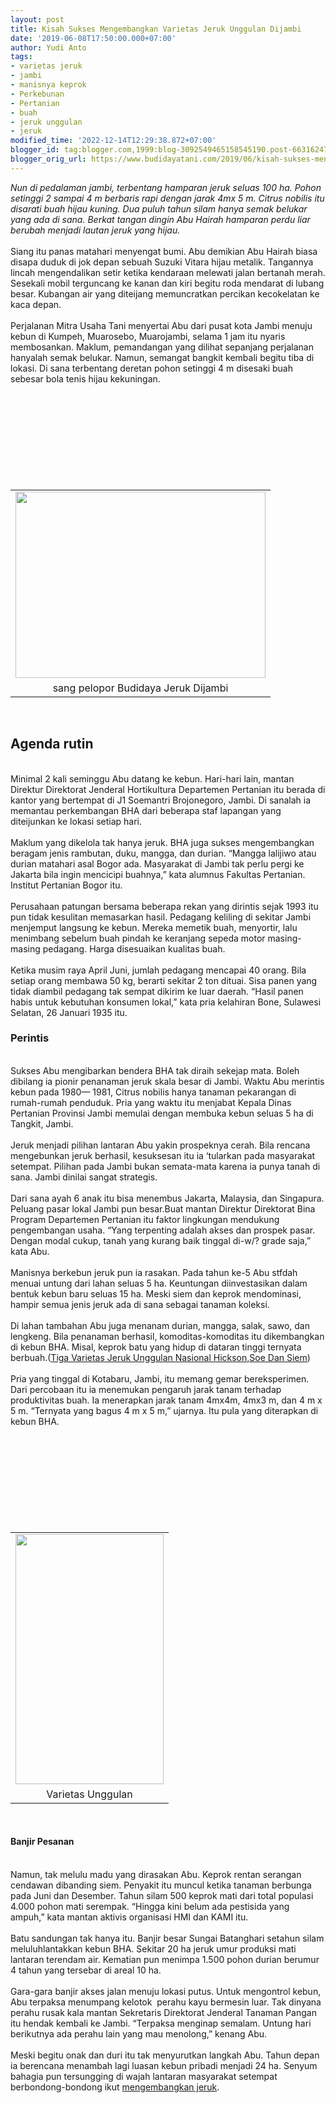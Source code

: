 ```yaml
---
layout: post
title: Kisah Sukses Mengembangkan Varietas Jeruk Unggulan Dijambi
date: '2019-06-08T17:50:00.000+07:00'
author: Yudi Anto
tags:
- varietas jeruk
- jambi
- manisnya keprok
- Perkebunan
- Pertanian
- buah
- jeruk unggulan
- jeruk
modified_time: '2022-12-14T12:29:38.872+07:00'
blogger_id: tag:blogger.com,1999:blog-3092549465158545190.post-6631624794871262096
blogger_orig_url: https://www.budidayatani.com/2019/06/kisah-sukses-mengembangkan-varietas.html
---
```


<i>Nun di pedalaman jambi, terbentang hamparan jeruk seluas 100 ha. Pohon setinggi 2 sampai 4 m berbaris rapi dengan jarak 4mx 5 m. Citrus nobilis itu disarati buah hijau kuning. Dua puluh tahun silam hanya semak belukar yang ada di sana. Berkat tangan dingin Abu Hairah hamparan perdu liar berubah menjadi lautan jeruk yang hijau.</i><br/><br/>Siang itu panas matahari menyengat bumi. Abu demikian Abu Hairah biasa disapa duduk di jok depan sebuah Suzuki Vitara hijau metalik. Tangannya lincah mengendalikan setir ketika kendaraan melewati jalan bertanah merah. Sesekali mobil terguncang ke kanan dan kiri begitu roda mendarat di lubang besar. Kubangan air yang diteijang memuncratkan percikan kecokelatan ke kaca depan.<br/><br/>Perjalanan Mitra Usaha Tani menyertai Abu dari pusat kota Jambi menuju kebun di Kumpeh, Muarosebo, Muarojambi, selama 1 jam itu nyaris membosankan. Maklum, pemandangan yang dilihat sepanjang perjalanan hanyalah semak belukar. Namun, semangat bangkit kembali begitu tiba di lokasi. Di sana terbentang deretan pohon setinggi 4 m disesaki buah sebesar bola tenis hijau kekuningan.<br/><table style="margin-left: auto; margin-right: auto; text-align: center;" cellspacing="0" cellpadding="0" align="center"><br/><tbody><br/><tr><br/><td style="text-align: center;"><a style="margin-left: auto; margin-right: auto;" href="https://i0.wp.com/1.bp.blogspot.com/-f0Uo9zXS8-o/XPuHL369C3I/AAAAAAAABto/Ml3RMWivZYgvQg0KiUTp70PSbOsatF6FwCLcBGAs/s1600/kebun%2Bjeruk_800x598.jpg?ssl=1"><img src="https://i1.wp.com/1.bp.blogspot.com/-f0Uo9zXS8-o/XPuHL369C3I/AAAAAAAABto/Ml3RMWivZYgvQg0KiUTp70PSbOsatF6FwCLcBGAs/s400/kebun%2Bjeruk_800x598.jpg?resize=400%2C298&amp;ssl=1" width="400" height="298" border="0" data-original-height="598" data-original-width="800" data-recalc-dims="1" /></a></td><br/></tr><br/><tr><br/><td style="text-align: center;">sang pelopor Budidaya Jeruk Dijambi</td><br/></tr><br/></tbody><br/></table><br/><h2>Agenda rutin</h2><br/>Minimal 2 kali seminggu Abu datang ke kebun. Hari-hari lain, mantan Direktur Direktorat Jenderal Hortikultura Departemen Pertanian itu berada di kantor yang bertempat di J1 Soemantri Brojonegoro, Jambi. Di sanalah ia memantau perkembangan BHA dari beberapa staf lapangan yang diteijunkan ke lokasi setiap hari.<br/><br/>Maklum yang dikelola tak hanya jeruk. BHA juga sukses mengembangkan beragam jenis rambutan, duku, mangga, dan durian. “Mangga lalijiwo atau durian matahari asal Bogor ada. Masyarakat di Jambi tak perlu pergi ke Jakarta bila ingin mencicipi buahnya,” kata alumnus Fakultas Pertanian. Institut Pertanian Bogor itu.<br/><br/>Perusahaan patungan bersama beberapa rekan yang dirintis sejak 1993 itu pun tidak kesulitan memasarkan hasil. Pedagang keliling di sekitar Jambi menjemput langsung ke kebun. Mereka memetik buah, menyortir, lalu menimbang sebelum buah pindah ke keranjang sepeda motor masing-masing pedagang. Harga disesuaikan kualitas buah.<br/><br/>Ketika musim raya April Juni, jumlah pedagang mencapai 40 orang. Bila setiap orang membawa 50 kg, berarti sekitar 2 ton dituai. Sisa panen yang tidak diambil pedagang tak sempat dikirim ke luar daerah. “Hasil panen habis untuk kebutuhan konsumen lokal,” kata pria kelahiran Bone, Sulawesi Selatan, 26 Januari 1935 itu.<br/><h3>Perintis</h3><br/>Sukses Abu mengibarkan bendera BHA tak diraih sekejap mata. Boleh dibilang ia pionir penanaman jeruk skala besar di Jambi. Waktu Abu merintis kebun pada 1980— 1981, Citrus nobilis hanya tanaman pekarangan di rumah-rumah penduduk. Pria yang waktu itu menjabat Kepala Dinas Pertanian Provinsi Jambi memulai dengan membuka kebun seluas 5 ha di Tangkit, Jambi.<br/><br/>Jeruk menjadi pilihan lantaran Abu yakin prospeknya cerah. Bila rencana mengebunkan jeruk berhasil, kesuksesan itu ia ‘tularkan pada masyarakat setempat. Pilihan pada Jambi bukan semata-mata karena ia punya tanah di sana. Jambi dinilai sangat strategis.<br/><br/>Dari sana ayah 6 anak itu bisa menembus Jakarta, Malaysia, dan Singapura. Peluang pasar lokal Jambi pun besar.Buat mantan Direktur Direktorat Bina Program Departemen Pertanian itu faktor lingkungan mendukung pengembangan usaha. “Yang terpenting adalah akses dan prospek pasar. Dengan modal cukup, tanah yang kurang baik tinggal di-w/? grade saja,” kata Abu.<br/><br/>Manisnya berkebun jeruk pun ia rasakan. Pada tahun ke-5 Abu stfdah menuai untung dari lahan seluas 5 ha. Keuntungan diinvestasikan dalam bentuk kebun baru seluas 15 ha. Meski siem dan keprok mendominasi, hampir semua jenis jeruk ada di sana sebagai tanaman koleksi.<br/><br/>Di lahan tambahan Abu juga menanam durian, mangga, salak, sawo, dan lengkeng. Bila penanaman berhasil, komoditas-komoditas itu dikembangkan di kebun BHA. Misal, keprok batu yang hidup di dataran tinggi ternyata berbuah.(<a href="https://www.budidayatani.com/tiga-varietas-jeruk-unggulan-nasional.html">Tiga Varietas Jeruk Unggulan Nasional Hickson,Soe Dan Siem</a>)<br/><br/>Pria yang tinggal di Kotabaru, Jambi, itu memang gemar bereksperimen. Dari percobaan itu ia menemukan pengaruh jarak tanam terhadap produktivitas buah. Ia menerapkan jarak tanam 4mx4m, 4mx3 m, dan 4 m x 5 m. “Ternyata yang bagus 4 m x 5 m,” ujarnya. Itu pula yang diterapkan di kebun BHA.<br/><table style="margin-left: auto; margin-right: auto; text-align: center;" cellspacing="0" cellpadding="0" align="center"><br/><tbody><br/><tr><br/><td style="text-align: center;"><a style="margin-left: auto; margin-right: auto;" href="https://i0.wp.com/1.bp.blogspot.com/-rVCnUycwqFo/XPuHRYtETSI/AAAAAAAABts/RKc_68nOu1oVXp_QGhA2ClZR6U4IcyWlwCLcBGAs/s1600/pohon%2Bjeruk_358x600.jpg?ssl=1"><img src="https://i0.wp.com/1.bp.blogspot.com/-rVCnUycwqFo/XPuHRYtETSI/AAAAAAAABts/RKc_68nOu1oVXp_QGhA2ClZR6U4IcyWlwCLcBGAs/s400/pohon%2Bjeruk_358x600.jpg?resize=237%2C400&amp;ssl=1" width="237" height="400" border="0" data-original-height="600" data-original-width="358" data-recalc-dims="1" /></a></td><br/></tr><br/><tr><br/><td style="text-align: center;">Varietas Unggulan</td><br/></tr><br/></tbody><br/></table><br/><h4>Banjir Pesanan</h4><br/>Namun, tak melulu madu yang dirasakan Abu. Keprok rentan serangan cendawan dibanding siem. Penyakit itu muncul ketika tanaman berbunga pada Juni dan Desember. Tahun silam 500 keprok mati dari total populasi 4.000 pohon mati serempak. “Hingga kini belum ada pestisida yang ampuh,” kata mantan aktivis organisasi HMI dan KAMI itu.<br/><br/>Batu sandungan tak hanya itu. Banjir besar Sungai Batanghari setahun silam meluluhlantakkan kebun BHA. Sekitar 20 ha jeruk umur produksi mati lantaran terendam air. Kematian pun menimpa 1.500 pohon durian berumur 4 tahun yang tersebar di areal 10 ha.<br/><br/>Gara-gara banjir akses jalan menuju lokasi putus. Untuk mengontrol kebun, Abu terpaksa menumpang kelotok  perahu kayu bermesin luar. Tak dinyana perahu rusak kala mantan Sekretaris Direktorat Jenderal Tanaman Pangan itu hendak kembali ke Jambi. “Terpaksa menginap semalam. Untung hari berikutnya ada perahu lain yang mau menolong,” kenang Abu.<br/><br/>Meski begitu onak dan duri itu tak menyurutkan langkah Abu. Tahun depan ia berencana menambah lagi luasan kebun pribadi menjadi 24 ha. Senyum bahagia pun tersungging di wajah lantaran masyarakat setempat berbondong-bondong ikut <a href="https://www.budidayatani.com/raup-untung-lewat-bisnis-jeruk-frimong.html">mengembangkan jeruk</a>.